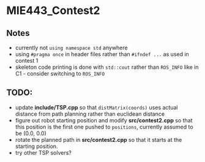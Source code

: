 # MIE443_Contest2

## Notes
- currently not `using namespace std` anywhere
- using `#pragma once` in header files rather than `#ifndef ...` as used in contest 1
- skeleton code printing is done with `std::cout` rather than `ROS_INFO` like in C1 - consider switching to `ROS_INFO`

## TODO:
- update **include/TSP.cpp** so that `distMatrix(coords)` uses actual distance from path planning rather than euclidean distance
- figure out robot starting position and modify **src/contest2.cpp** so that this position is the first one pushed to `positions`, currently assumed to be (0.0, 0.0)
- rotate the planned path in **src/contest2.cpp** so that it starts at the starting position.
- try other TSP solvers?
